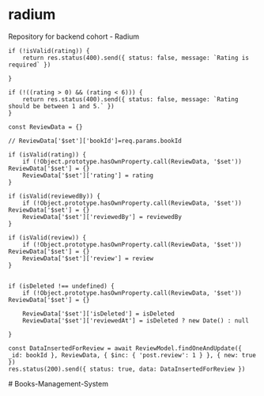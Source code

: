 # radium
Repository for backend cohort - Radium



    if (!isValid(rating)) {
        return res.status(400).send({ status: false, message: `Rating is required` })

    }

    if (!((rating > 0) && (rating < 6))) {
        return res.status(400).send({ status: false, message: `Rating  should be between 1 and 5.` })
    }

    const ReviewData = {}

    // ReviewData['$set']['bookId']=req.params.bookId

    if (isValid(rating)) {
        if (!Object.prototype.hasOwnProperty.call(ReviewData, '$set')) ReviewData['$set'] = {}
        ReviewData['$set']['rating'] = rating
    }

    if (isValid(reviewedBy)) {
        if (!Object.prototype.hasOwnProperty.call(ReviewData, '$set')) ReviewData['$set'] = {}
        ReviewData['$set']['reviewedBy'] = reviewedBy
    }

    if (isValid(review)) {
        if (!Object.prototype.hasOwnProperty.call(ReviewData, '$set')) ReviewData['$set'] = {}
        ReviewData['$set']['review'] = review
    }


    if (isDeleted !== undefined) {
        if (!Object.prototype.hasOwnProperty.call(ReviewData, '$set')) ReviewData['$set'] = {}

        ReviewData['$set']['isDeleted'] = isDeleted
        ReviewData['$set']['reviewedAt'] = isDeleted ? new Date() : null

    }

    const DataInsertedForReview = await ReviewModel.findOneAndUpdate({ _id: bookId }, ReviewData, { $inc: { 'post.review': 1 } }, { new: true })
    res.status(200).send({ status: true, data: DataInsertedForReview })

#   B o o k s - M a n a g e m e n t - S y s t e m  
 